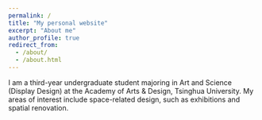 ```yaml
---
permalink: /
title: "My personal website"
excerpt: "About me"
author_profile: true
redirect_from: 
  - /about/
  - /about.html
---
```


I am a third-year undergraduate student majoring in Art and Science (Display Design) at the Academy of Arts & Design, Tsinghua University. My areas of interest include space-related design, such as exhibitions and spatial renovation.
